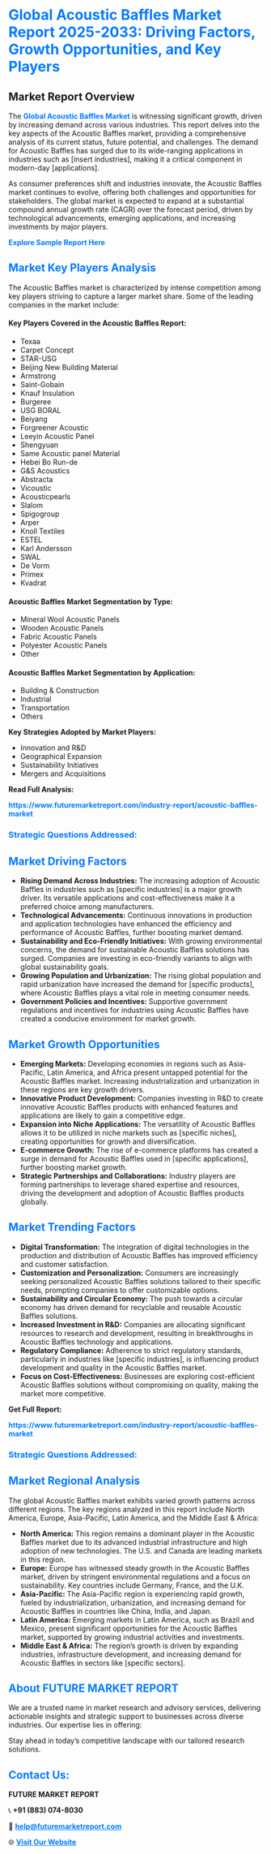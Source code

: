 <h1 style="color: #007BFF;">Global Acoustic Baffles Market Report 2025-2033: Driving Factors, Growth Opportunities, and Key Players</h1>

<section id="overview">
<h2>Market Report Overview</h2>
<p>The <a href="https://www.futuremarketreport.com/industry-report/acoustic-baffles-market" style="color: #007BFF; text-decoration: none;"><strong>Global Acoustic Baffles Market</strong></a> is witnessing significant growth, driven by increasing demand across various industries. This report delves into the key aspects of the Acoustic Baffles market, providing a comprehensive analysis of its current status, future potential, and challenges. The demand for Acoustic Baffles has surged due to its wide-ranging applications in industries such as [insert industries], making it a critical component in modern-day [applications].</p>
<p>As consumer preferences shift and industries innovate, the Acoustic Baffles market continues to evolve, offering both challenges and opportunities for stakeholders. The global market is expected to expand at a substantial compound annual growth rate (CAGR) over the forecast period, driven by technological advancements, emerging applications, and increasing investments by major players.</p>
</section>

<section id="overview">
<p><a href="https://www.futuremarketreport.com/request-sample/reportId=88687" style="color: #007BFF; text-decoration: none;"><strong>Explore Sample Report Here</strong></a></p>
</section>

<section id="key-players">
<h2 style="color: #007BFF;">Market Key Players Analysis</h2>
<p>The Acoustic Baffles market is characterized by intense competition among key players striving to capture a larger market share. Some of the leading companies in the market include:</p>
<h4>Key Players Covered in the Acoustic Baffles Report:</h4>
<ul><li>Texaa</li><li>Carpet Concept</li><li>STAR-USG</li><li>Beijing New Building Material</li><li>Armstrong</li><li>Saint-Gobain</li><li>Knauf Insulation</li><li>Burgeree</li><li>USG BORAL</li><li>Beiyang</li><li>Forgreener Acoustic</li><li>Leeyin Acoustic Panel</li><li>Shengyuan</li><li>Same Acoustic panel Material</li><li>Hebei Bo Run-de</li><li>G&amp;S Acoustics</li><li>Abstracta</li><li>Vicoustic</li><li>Acousticpearls</li><li>Slalom</li><li>Spigogroup</li><li>Arper</li><li>Knoll Textiles</li><li>ESTEL</li><li>Karl Andersson</li><li>SWAL</li><li>De Vorm</li><li>Primex</li><li>Kvadrat</li></ul>
<h4>Acoustic Baffles Market Segmentation by Type:</h4>
<ul><li>Mineral Wool Acoustic Panels</li><li>Wooden Acoustic Panels</li><li>Fabric Acoustic Panels</li><li>Polyester Acoustic Panels</li><li>Other</li></ul>

<h4>Acoustic Baffles Market Segmentation by Application:</h4>
<ul><li>Building &amp; Construction</li><li>Industrial</li><li>Transportation</li><li>Others</li></ul>
<p><strong>Key Strategies Adopted by Market Players:</strong></p>
<ul>
<li>Innovation and R&D</li>
<li>Geographical Expansion</li>
<li>Sustainability Initiatives</li>
<li>Mergers and Acquisitions</li>
</ul>
</section>

<section>
<p><strong>Read Full Analysis: </strong></p><a href="https://www.futuremarketreport.com/industry-report/acoustic-baffles-market" style="color: #007BFF; text-decoration: none;"><strong>https://www.futuremarketreport.com/industry-report/acoustic-baffles-market</strong></a>
<h3 style="color: #007BFF;">Strategic Questions Addressed:</h3>
</section>

<section id="driving-factors">
<h2 style="color: #007BFF;">Market Driving Factors</h2>
<ul>
<li><strong>Rising Demand Across Industries:</strong> The increasing adoption of Acoustic Baffles in industries such as [specific industries] is a major growth driver. Its versatile applications and cost-effectiveness make it a preferred choice among manufacturers.</li>
<li><strong>Technological Advancements:</strong> Continuous innovations in production and application technologies have enhanced the efficiency and performance of Acoustic Baffles, further boosting market demand.</li>
<li><strong>Sustainability and Eco-Friendly Initiatives:</strong> With growing environmental concerns, the demand for sustainable Acoustic Baffles solutions has surged. Companies are investing in eco-friendly variants to align with global sustainability goals.</li>
<li><strong>Growing Population and Urbanization:</strong> The rising global population and rapid urbanization have increased the demand for [specific products], where Acoustic Baffles plays a vital role in meeting consumer needs.</li>
<li><strong>Government Policies and Incentives:</strong> Supportive government regulations and incentives for industries using Acoustic Baffles have created a conducive environment for market growth.</li>
</ul>
</section>

<section id="growth-opportunities">
<h2 style="color: #007BFF;">Market Growth Opportunities</h2>
<ul>
<li><strong>Emerging Markets:</strong> Developing economies in regions such as Asia-Pacific, Latin America, and Africa present untapped potential for the Acoustic Baffles market. Increasing industrialization and urbanization in these regions are key growth drivers.</li>
<li><strong>Innovative Product Development:</strong> Companies investing in R&D to create innovative Acoustic Baffles products with enhanced features and applications are likely to gain a competitive edge.</li>
<li><strong>Expansion into Niche Applications:</strong> The versatility of Acoustic Baffles allows it to be utilized in niche markets such as [specific niches], creating opportunities for growth and diversification.</li>
<li><strong>E-commerce Growth:</strong> The rise of e-commerce platforms has created a surge in demand for Acoustic Baffles used in [specific applications], further boosting market growth.</li>
<li><strong>Strategic Partnerships and Collaborations:</strong> Industry players are forming partnerships to leverage shared expertise and resources, driving the development and adoption of Acoustic Baffles products globally.</li>
</ul>
</section>

<section id="trending-factors">
<h2 style="color: #007BFF;">Market Trending Factors</h2>
<ul>
<li><strong>Digital Transformation:</strong> The integration of digital technologies in the production and distribution of Acoustic Baffles has improved efficiency and customer satisfaction.</li>
<li><strong>Customization and Personalization:</strong> Consumers are increasingly seeking personalized Acoustic Baffles solutions tailored to their specific needs, prompting companies to offer customizable options.</li>
<li><strong>Sustainability and Circular Economy:</strong> The push towards a circular economy has driven demand for recyclable and reusable Acoustic Baffles solutions.</li>
<li><strong>Increased Investment in R&D:</strong> Companies are allocating significant resources to research and development, resulting in breakthroughs in Acoustic Baffles technology and applications.</li>
<li><strong>Regulatory Compliance:</strong> Adherence to strict regulatory standards, particularly in industries like [specific industries], is influencing product development and quality in the Acoustic Baffles market.</li>
<li><strong>Focus on Cost-Effectiveness:</strong> Businesses are exploring cost-efficient Acoustic Baffles solutions without compromising on quality, making the market more competitive.</li>
</ul>
</section>

<section>
<p><strong>Get Full Report: </strong></p><a href="https://www.futuremarketreport.com/industry-report/acoustic-baffles-market" style="color: #007BFF; text-decoration: none;"><strong>https://www.futuremarketreport.com/industry-report/acoustic-baffles-market</strong></a>
<h3 style="color: #007BFF;">Strategic Questions Addressed:</h3>
</section>


<section id="regional-analysis">
<h2 style="color: #007BFF;">Market Regional Analysis</h2>
<p>The global Acoustic Baffles market exhibits varied growth patterns across different regions. The key regions analyzed in this report include North America, Europe, Asia-Pacific, Latin America, and the Middle East & Africa:</p>
<ul>
<li><strong>North America:</strong> This region remains a dominant player in the Acoustic Baffles market due to its advanced industrial infrastructure and high adoption of new technologies. The U.S. and Canada are leading markets in this region.</li>
<li><strong>Europe:</strong> Europe has witnessed steady growth in the Acoustic Baffles market, driven by stringent environmental regulations and a focus on sustainability. Key countries include Germany, France, and the U.K.</li>
<li><strong>Asia-Pacific:</strong> The Asia-Pacific region is experiencing rapid growth, fueled by industrialization, urbanization, and increasing demand for Acoustic Baffles in countries like China, India, and Japan.</li>
<li><strong>Latin America:</strong> Emerging markets in Latin America, such as Brazil and Mexico, present significant opportunities for the Acoustic Baffles market, supported by growing industrial activities and investments.</li>
<li><strong>Middle East & Africa:</strong> The region’s growth is driven by expanding industries, infrastructure development, and increasing demand for Acoustic Baffles in sectors like [specific sectors].</li>
</ul>
</section>

<footer>
<h2 style="color: #007BFF;">About FUTURE MARKET REPORT</h2>
<p>We are a trusted name in market research and advisory services, delivering actionable insights and strategic support to businesses across diverse industries. Our expertise lies in offering:</p>

<p>Stay ahead in today’s competitive landscape with our tailored research solutions.</p>

<h2 style="color: #007BFF;">Contact Us:</h2>
<p><strong>FUTURE MARKET REPORT</strong></p>
<p>📞 <strong>+91 (883) 074-8030</strong></p>
<p>📧 <strong><a href="mailto:help@futuremarketreport.com" style="color: #007BFF;">help@futuremarketreport.com</a></strong></p>
<p>🌐 <strong><a href="https://www.futuremarketreport.com/" style="color: #007BFF;">Visit Our Website</a></strong></p>
</footer>